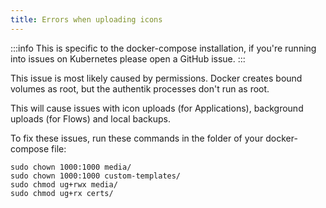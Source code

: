 ```yaml
---
title: Errors when uploading icons
---
```


:::info
This is specific to the docker-compose installation, if you're running into issues on Kubernetes please open a GitHub issue.
:::

This issue is most likely caused by permissions. Docker creates bound volumes as root, but the authentik processes don't run as root.

This will cause issues with icon uploads (for Applications), background uploads (for Flows) and local backups.

To fix these issues, run these commands in the folder of your docker-compose file:

```shell
sudo chown 1000:1000 media/
sudo chown 1000:1000 custom-templates/
sudo chmod ug+rwx media/
sudo chmod ug+rx certs/
```
